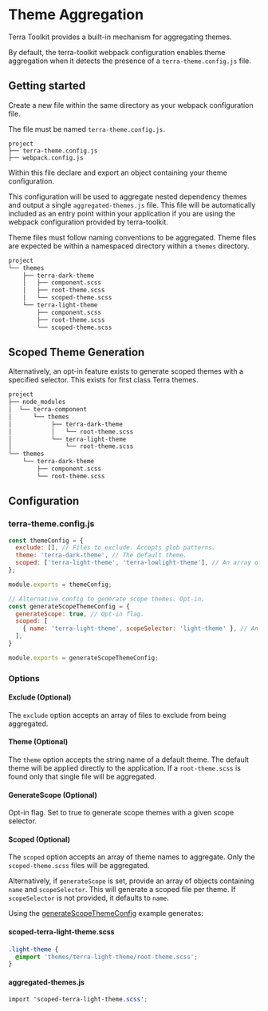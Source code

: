 # Theme Aggregation

Terra Toolkit provides a built-in mechanism for aggregating themes.

By default, the terra-toolkit webpack configuration enables theme aggregation when it detects the presence of a `terra-theme.config.js` file.

## Getting started

Create a new file within the same directory as your webpack configuration file.

The file must be named `terra-theme.config.js`.

```
project
├── terra-theme.config.js
├── webpack.config.js
```

Within this file declare and export an object containing your theme configuration.

This configuration will be used to aggregate nested dependency themes and output a single `aggregated-themes.js` file. This file will be automatically included as an entry point within your application if you are using the webpack configuration provided by terra-toolkit.

Theme files must follow naming conventions to be aggregated. Theme files are expected be within a namespaced directory within a `themes` directory.

```txt
project
└── themes
    ├── terra-dark-theme
    │   ├── component.scss
    │   ├── root-theme.scss
    │   └── scoped-theme.scss
    └── terra-light-theme
        ├── component.scss
        ├── root-theme.scss
        └── scoped-theme.scss
```

## Scoped Theme Generation
Alternatively, an opt-in feature exists to generate scoped themes with a specified selector. This exists for first class Terra themes.
```txt
project
├── node_modules
│  └── terra-component
│      └── themes
│           ├── terra-dark-theme
│           │   └── root-theme.scss
│           └── terra-light-theme
│               └── root-theme.scss
└── themes
    └── terra-dark-theme
        ├── component.scss
        └── root-theme.scss
```

## Configuration

### terra-theme.config.js

```js
const themeConfig = {
  exclude: [], // Files to exclude. Accepts glob patterns.
  theme: 'terra-dark-theme', // The default theme.
  scoped: ['terra-light-theme', 'terra-lowlight-theme'], // An array of scoped themes.
};

module.exports = themeConfig;
```

```js
// Alternative config to generate scope themes. Opt-in.
const generateScopeThemeConfig = {
  generateScope: true, // Opt-in flag.
  scoped: [
    { name: 'terra-light-theme', scopeSelector: 'light-theme' }, // An array of scoped theme config objects.
  ],
}

module.exports = generateScopeThemeConfig;
```

### Options

#### Exclude (Optional)

The `exclude` option accepts an array of files to exclude from being aggregated.

#### Theme (Optional)

The `theme` option accepts the string name of a default theme. The default theme will be applied directly to the application. If a `root-theme.scss` is found only that single file will be aggregated.

#### GenerateScope (Optional)

Opt-in flag. Set to true to generate scope themes with a given scope selector.

#### Scoped (Optional)

The `scoped` option accepts an array of theme names to aggregate. Only the `scoped-theme.scss` files will be aggregated.

Alternatively, if `generateScope` is set, provide an array of objects containing `name` and `scopeSelector`. This will generate a scoped file per theme. If `scopeSelector` is not provided, it defaults to `name`.

Using the [generateScopeThemeConfig](###terra-theme.config.js) example generates:

#### scoped-terra-light-theme.scss
####
```scss
.light-theme {
  @import 'themes/terra-light-theme/root-theme.scss';
}
```

#### aggregated-themes.js
```scss
import 'scoped-terra-light-theme.scss';
```